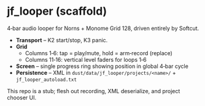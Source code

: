 # jf_looper (scaffold)

4‑bar audio looper for Norns + Monome Grid 128, driven entirely by Softcut.

* **Transport** – K2 start/stop, K3 panic.  
* **Grid**  
  * Columns 1‑6: tap = play/mute, hold = arm‑record (replace)  
  * Columns 11‑16: vertical level faders for loops 1‑6  
* **Screen** – single progress ring showing position in global 4‑bar cycle  
* **Persistence** – XML in `dust/data/jf_looper/projects/<name>/` + `jf_looper_autoload.txt`  

This repo is a stub; flesh out recording, XML deserialize, and project chooser UI.
